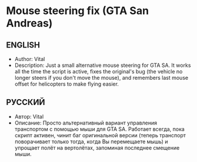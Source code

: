 # Mouse steering fix (GTA San Andreas)
## ENGLISH

* Author: Vital
* Description: Just a small alternative mouse steering for GTA SA. It works all the time the script is active, fixes the original's bug (the vehicle no longer steers if you don't move the mouse), and remembers last mouse offset for helicopters to make flying easier.
## РУССКИЙ

* Автор: Vital
* Описание: Просто альтернативный вариант управления транспортом с помощью мыши для GTA SA. Работает всегда, пока скрипт активен, чинит баг оригинальной версии (теперь транспорт поворачивает только тогда, когда Вы перемещаете мышь) и упрощает полёт на вертолётах, запоминая последнее смещение мыши.